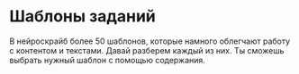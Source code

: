 ﻿# Шаблоны заданий
В нейроскрайб более 50 шаблонов, которые намного облегчают работу с контентом и текстами. Давай разберем каждый из них. Ты сможешь выбрать нужный шаблон с помощью содержания.